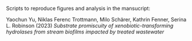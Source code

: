 Scripts to reproduce figures and analysis in the mansucript:


Yaochun Yu, Niklas Ferenc Trottmann, Milo Schärer, Kathrin Fenner, Serina L. Robinson (2023) *Substrate promiscuity of xenobiotic-transforming hydrolases from stream biofilms impacted by treated wastewater*




